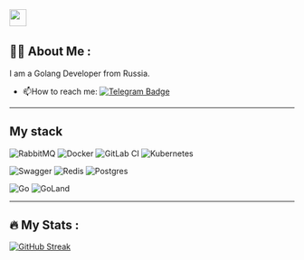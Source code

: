 <img src="https://media.giphy.com/media/WUlplcMpOCEmTGBtBW/giphy.gif" width="30">
<img src="https://komarev.com/ghpvc/?username=kolbeshin&style=flat-square&color=blue" alt=""/>

## :man_technologist: About Me :
I am a Golang Developer from Russia.

- :mailbox:How to reach me: [![Telegram Badge](https://img.shields.io/badge/-kolbeshin-blue?style=flat&logo=Telegram&logoColor=white)](https://t.me/gkolbeshin)

---

## My stack

![RabbitMQ](https://img.shields.io/static/v1?style=for-the-badge&message=RabbitMQ&color=FF6600&logo=RabbitMQ&logoColor=FFFFFF&label=)
![Docker](https://img.shields.io/static/v1?style=for-the-badge&message=Docker&color=2496ED&logo=Docker&logoColor=FFFFFF&label=)
![GitLab CI](https://img.shields.io/badge/gitlab%20ci-%23181717.svg?style=for-the-badge&logo=gitlab&logoColor=white)
![Kubernetes](https://img.shields.io/badge/kubernetes-%23326ce5.svg?style=for-the-badge&logo=kubernetes&logoColor=white)

![Swagger](https://img.shields.io/badge/-Swagger-%23Clojure?style=for-the-badge&logo=swagger&logoColor=white)
![Redis](https://img.shields.io/badge/redis-%23DD0031.svg?style=for-the-badge&logo=redis&logoColor=white)
![Postgres](https://img.shields.io/badge/postgres-%23316192.svg?style=for-the-badge&logo=postgresql&logoColor=white)

![Go](https://img.shields.io/badge/go-%2300ADD8.svg?style=for-the-badge&logo=go&logoColor=white)
![GoLand](https://img.shields.io/static/v1?style=for-the-badge&message=GoLand&color=000000&logo=GoLand&logoColor=FFFFFF&label=)



---

## :fire: My Stats :

[![GitHub Streak](http://github-readme-streak-stats.herokuapp.com?user=kolbeshin&theme=dark&background=000000)](https://git.io/streak-stats)

